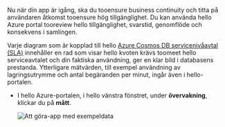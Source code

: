 Nu när din app är igång, ska du tooensure business continuity och titta på användaren åtkomst tooensure hög tillgänglighet. Du kan använda hello Azure portal tooreview hello tillgänglighet, svarstid, genomflöde och konsekvens i samlingen. 

Varje diagram som är kopplad till hello [Azure Cosmos DB servicenivåavtal (SLA)](https://azure.microsoft.com/support/legal/sla/documentdb/) innehåller en rad som visar hello kvoten krävs toomeet hello serviceavtalet och din faktiska användning, ger en klar bild i databasens prestanda. Ytterligare mätvärden, till exempel användning av lagringsutrymme och antal begäranden per minut, ingår även i hello-portalen.

* I hello Azure-portalen, i hello vänstra fönstret, under **övervakning**, klickar du på **mått**.

   ![Att göra-app med exempeldata](./media/cosmos-db-tutorial-review-slas/azure-cosmosdb-portal-metrics-slas.png)